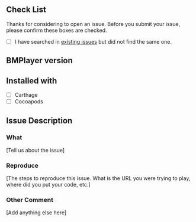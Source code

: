 ## Check List

Thanks for considering to open an issue. Before you submit your issue, please confirm these boxes are checked.
- [ ] I have searched in [existing issues](https://github.com/BrikerMan/BMPlayer/issues?utf8=%E2%9C%93&q=) but did not find the same one.

## BMPlayer version 

## Installed with 
- [ ] Carthage
- [ ] Cocoapods

## Issue Description

### What

[Tell us about the issue]

### Reproduce

[The steps to reproduce this issue. What is the URL you were trying to play, where did you put your code, etc.]

### Other Comment

[Add anything else here]
